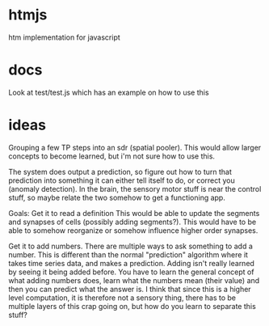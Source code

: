 # htmjs
htm implementation for javascript

# docs
Look at test/test.js which has an example on how to use this

# ideas
Grouping a few TP steps into an sdr (spatial pooler).  This would allow larger concepts to become learned, but i'm not sure how to use this. 

The system does output a prediction, so figure out how to turn that prediction into something it can either tell itself to do, or correct you (anomaly detection).  In the brain, the sensory motor stuff is near the control stuff, so maybe relate the two somehow to get a functioning app.

Goals:
Get it to read a definition
This would be able to update the segments and synapses of cells (possibly adding segments?). This would have to be able to somehow reorganize or somehow influence higher order synapses.

Get it to add numbers.
There are multiple ways to ask something to add a number.
This is different than the normal "prediction" algorithm where it takes time series data, and makes a prediction.  Adding isn't really learned by seeing it being added before.  You have to learn the general concept of what adding numbers does, learn what the numbers mean (their value) and then you can predict what the answer is.  I think that since this is a higher level computation, it is therefore not a sensory thing, there has to be multiple layers of this crap going on, but how do you learn to separate this stuff? 

